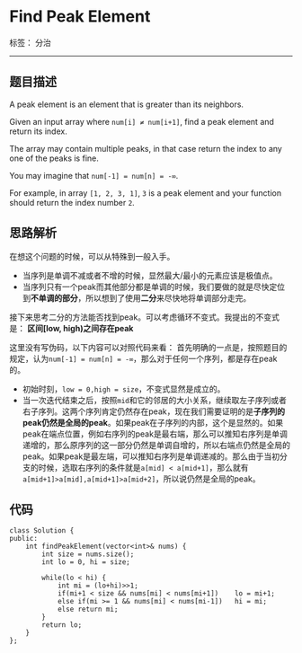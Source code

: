 ﻿# Find Peak Element

标签： 分治

---

## 题目描述
A peak element is an element that is greater than its neighbors.

Given an input array where `num[i] ≠ num[i+1]`, find a peak element and return its index.

The array may contain multiple peaks, in that case return the index to any one of the peaks is fine.

You may imagine that `num[-1] = num[n] = -∞`.

For example, in array `[1, 2, 3, 1]`, `3` is a peak element and your function should return the index number `2`.

## 思路解析
在想这个问题的时候，可以从特殊到一般入手。
 
- 当序列是单调不减或者不增的时候，显然最大/最小的元素应该是极值点。
- 当序列只有一个peak而其他部分都是单调的时候，我们要做的就是尽快定位到**不单调的部分**，所以想到了使用**二分**来尽快地将单调部分走完。

接下来思考二分的方法能否找到peak。可以考虑循环不变式。我提出的不变式是：
**区间[low, high)之间存在peak**

这里没有写伪码，以下内容可以对照代码来看：
首先明确的一点是，按照题目的规定，认为`num[-1] = num[n] = -∞`，那么对于任何一个序列，都是存在peak的。

  - 初始时刻，`low = 0,high = size`，不变式显然是成立的。
  - 当一次迭代结束之后，按照`mid`和它的邻居的大小关系，继续取左子序列或者右子序列。这两个序列肯定仍然存在peak，现在我们需要证明的是**子序列的peak仍然是全局的peak**。如果peak在子序列的内部，这个是显然的。如果peak在端点位置，例如右序列的peak是最右端，那么可以推知右序列是单调递增的，那么原序列的这一部分仍然是单调自增的，所以右端点仍然是全局的peak。如果peak是最左端，可以推知右序列是单调递减的。那么由于当初分支的时候，选取右序列的条件就是`a[mid] < a[mid+1]`，那么就有`a[mid+1]>a[mid],a[mid+1]>a[mid+2]`，所以说仍然是全局的peak。

## 代码
```
class Solution {
public:
    int findPeakElement(vector<int>& nums) {
        int size = nums.size();
        int lo = 0, hi = size;
        
        while(lo < hi) {
            int mi = (lo+hi)>>1;
            if(mi+1 < size && nums[mi] < nums[mi+1])    lo = mi+1;
            else if(mi >= 1 && nums[mi] < nums[mi-1])   hi = mi;
            else return mi; 
        }
        return lo;
    }
};
```




